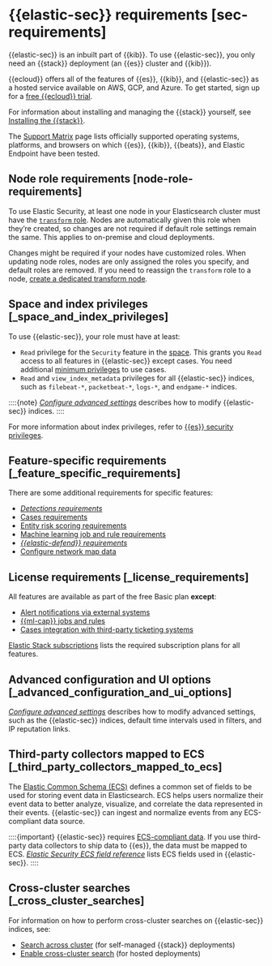 # {{elastic-sec}} requirements [sec-requirements]

{{elastic-sec}} is an inbuilt part of {{kib}}. To use {{elastic-sec}}, you only need an {{stack}} deployment (an {{es}} cluster and {{kib}}).

{{ecloud}} offers all of the features of {{es}}, {{kib}}, and {{elastic-sec}} as a hosted service available on AWS, GCP, and Azure. To get started, sign up for a [free {{ecloud}} trial](https://cloud.elastic.co/registration?page=docs&placement=docs-body).

For information about installing and managing the {{stack}} yourself, see [Installing the {{stack}}](../../../get-started/the-stack.md).

The [Support Matrix](https://www.elastic.co/support/matrix) page lists officially supported operating systems, platforms, and browsers on which {{es}}, {{kib}}, {{beats}}, and Elastic Endpoint have been tested.


## Node role requirements [node-role-requirements] 

To use Elastic Security, at least one node in your Elasticsearch cluster must have the [`transform` role](https://www.elastic.co/guide/en/elasticsearch/reference/current/transform-settings.html). Nodes are automatically given this role when they’re created, so changes are not required if default role settings remain the same. This applies to on-premise and cloud deployments.

Changes might be required if your nodes have customized roles. When updating node roles, nodes are only assigned the roles you specify, and default roles are removed. If you need to reassign the `transform` role to a node, [create a dedicated transform node](https://www.elastic.co/guide/en/elasticsearch/reference/current/modules-node.html#transform-node).


## Space and index privileges [_space_and_index_privileges] 

To use {{elastic-sec}}, your role must have at least:

* `Read` privilege for the `Security` feature in the [space](../../../deploy-manage/manage-spaces.md). This grants you `Read` access to all features in {{elastic-sec}} except cases. You need additional [minimum privileges](../../../solutions/security/investigate/cases-requirements.md) to use cases.
* `Read` and `view_index_metadata` privileges for all {{elastic-sec}} indices, such as `filebeat-*`, `packetbeat-*`, `logs-*`, and `endgame-*` indices.

::::{note} 
[*Configure advanced settings*](../../../solutions/security/get-started/configure-advanced-settings.md) describes how to modify {{elastic-sec}} indices.
::::


For more information about index privileges, refer to [{{es}} security privileges](../../../deploy-manage/users-roles/cluster-or-deployment-auth/elasticsearch-privileges.md).


## Feature-specific requirements [_feature_specific_requirements] 

There are some additional requirements for specific features:

* [*Detections requirements*](../../../solutions/security/detect-and-alert/detections-requirements.md)
* [Cases requirements](../../../solutions/security/investigate/cases-requirements.md)
* [Entity risk scoring requirements](../../../solutions/security/advanced-entity-analytics/entity-risk-scoring-requirements.md)
* [Machine learning job and rule requirements](../../../solutions/security/advanced-entity-analytics/machine-learning-job-rule-requirements.md)
* [*{{elastic-defend}} requirements*](../../../solutions/security/configure-elastic-defend/elastic-defend-requirements.md)
* [Configure network map data](../../../solutions/security/explore/configure-network-map-data.md)


## License requirements [_license_requirements] 

All features are available as part of the free Basic plan **except**:

* [Alert notifications via external systems](../../../solutions/security/detect-and-alert/create-detection-rule.md#rule-notifications)
* [{{ml-cap}} jobs and rules](../../../solutions/security/advanced-entity-analytics/anomaly-detection.md)
* [Cases integration with third-party ticketing systems](../../../solutions/security/investigate/configure-case-settings.md#cases-ui-integrations)

[Elastic Stack subscriptions](https://www.elastic.co/subscriptions) lists the required subscription plans for all features.


## Advanced configuration and UI options [_advanced_configuration_and_ui_options] 

[*Configure advanced settings*](../../../solutions/security/get-started/configure-advanced-settings.md) describes how to modify advanced settings, such as the {{elastic-sec}} indices, default time intervals used in filters, and IP reputation links.


## Third-party collectors mapped to ECS [_third_party_collectors_mapped_to_ecs] 

The [Elastic Common Schema (ECS)](https://www.elastic.co/guide/en/ecs/{{ecs_version}}) defines a common set of fields to be used for storing event data in Elasticsearch. ECS helps users normalize their event data to better analyze, visualize, and correlate the data represented in their events. {{elastic-sec}} can ingest and normalize events from any ECS-compliant data source.

::::{important} 
{{elastic-sec}} requires [ECS-compliant data](https://www.elastic.co/guide/en/ecs/{{ecs_version}}). If you use third-party data collectors to ship data to {{es}}, the data must be mapped to ECS. [*Elastic Security ECS field reference*](https://www.elastic.co/guide/en/security/current/siem-field-reference.html) lists ECS fields used in {{elastic-sec}}.
::::



## Cross-cluster searches [_cross_cluster_searches] 

For information on how to perform cross-cluster searches on {{elastic-sec}} indices, see:

* [Search across cluster](../../../solutions/search/cross-cluster-search.md) (for self-managed {{stack}} deployments)
* [Enable cross-cluster search](../../../deploy-manage/remote-clusters/ec-enable-ccs.md) (for hosted deployments)

